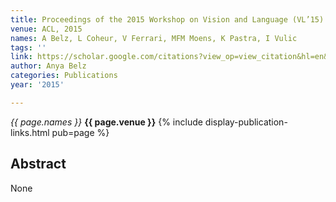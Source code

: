 ```yaml
---
title: Proceedings of the 2015 Workshop on Vision and Language (VL’15)
venue: ACL, 2015
names: A Belz, L Coheur, V Ferrari, MFM Moens, K Pastra, I Vulic
tags: ''
link: https://scholar.google.com/citations?view_op=view_citation&hl=en&user=trwwiW4AAAAJ&pagesize=100&sortby=pubdate&citation_for_view=trwwiW4AAAAJ:pqnbT2bcN3wC
author: Anya Belz
categories: Publications
year: '2015'

---
```


*{{ page.names }}*
**{{ page.venue }}**
{% include display-publication-links.html pub=page %}
## Abstract

None